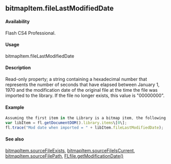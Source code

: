 ## bitmapItem.fileLastModifiedDate

#### Availability

Flash CS4 Professional.

#### Usage

bitmapItem.fileLastModifiedDate

#### Description

Read-only property; a string containing a hexadecimal number that represents the number of seconds that have elapsed between January 1, 1970 and the modification date of the original file at the time the file was imported to the library. If the file no longer exists, this value is "00000000".

#### Example

```javascript
Assuming the first item in the Library is a bitmap item, the following code displays a hex number as described above.
var libItem = fl.getDocumentDOM().library.items\[0\];
fl.trace("Mod date when imported = " + libItem.fileLastModifiedDate);

```
#### See also

[bitmapItem.sourceFileExists](#!wielmic/developers-animatesdk-docs/test/BitmapItem_object/bitmapIte9.md), [bitmapItem.sourceFileIsCurrent](#!wielmic/developers-animatesdk-docs/test/BitmapItem_object/bitmapIt10.md), [bitmapItem.sourceFilePath](#!wielmic/developers-animatesdk-docs/test/BitmapItem_object/bitmapIt11.md), [FLfile.getModificationDate()](#!wielmic/developers-animatesdk-docs/test/FLfile_object/FLfile6.md)
